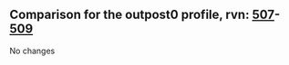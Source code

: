 ## Comparison for the outpost0 profile, rvn: [507](https://github.com/PRO100KatYT/FortniteProfileRevisions/tree/main/profiles/outpost0/507%20outpost0.json)-[509](https://github.com/PRO100KatYT/FortniteProfileRevisions/tree/main/profiles/outpost0/509%20outpost0.json)

No changes
